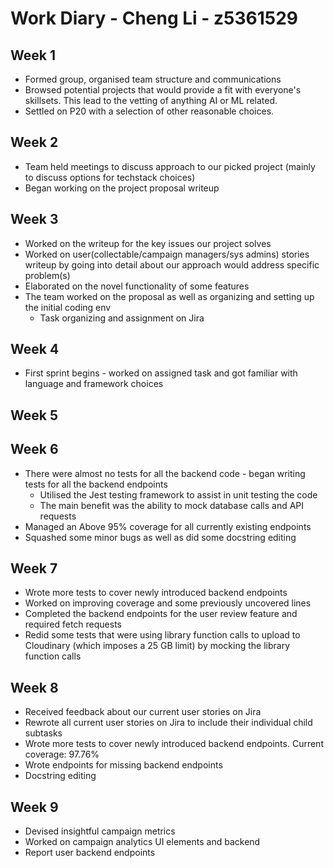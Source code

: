 # Work Diary - Cheng Li - z5361529

## Week 1
* Formed group, organised team structure and communications
* Browsed potential projects that would provide a fit with everyone's skillsets. This lead to the vetting of anything AI or ML related. 
* Settled on P20 with a selection of other reasonable choices.

## Week 2

* Team held meetings to discuss approach to our picked project (mainly to discuss options for techstack choices)
* Began working on the project proposal writeup

## Week 3

* Worked on the writeup for the key issues our project solves
* Worked on user(collectable/campaign managers/sys admins) stories writeup by going into detail about our approach would address specific problem(s) 
* Elaborated on the novel functionality of some features
* The team worked on the proposal as well as organizing and setting up the initial coding env
    * Task organizing and assignment on Jira
## Week 4
* First sprint begins - worked on assigned task and got familiar with language and framework choices
## Week 5

## Week 6

* There were almost no tests for all the backend code - began writing tests for all the backend endpoints
    * Utilised the Jest testing framework to assist in unit testing the code
    * The main benefit was the ability to mock database calls and API requests
* Managed an Above 95% coverage for all currently existing endpoints 
* Squashed some minor bugs as well as did some docstring editing 

## Week 7
* Wrote more tests to cover newly introduced backend endpoints
* Worked on improving coverage and some previously uncovered lines
* Completed the backend endpoints for the user review feature and required fetch requests 
* Redid some tests that were using library function calls to upload to Cloudinary (which imposes a 25 GB limit) by mocking the library function calls

## Week 8
* Received feedback about our current user stories on Jira 
* Rewrote all current user stories on Jira to include their individual child subtasks
* Wrote more tests to cover newly introduced backend endpoints. Current coverage: 97.76%
* Wrote endpoints for missing backend endpoints 
* Docstring editing

## Week 9
* Devised insightful campaign metrics 
* Worked on campaign analytics UI elements and backend
* Report user backend endpoints
